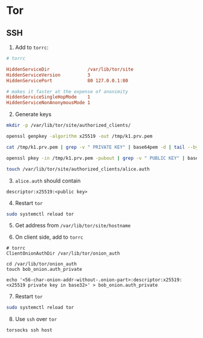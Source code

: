 # Tor

## SSH

1. Add to `torrc`:

```ini
# torrc

HiddenServiceDir              /var/lib/tor/site
HiddenServiceVersion          3
HiddenServicePort             80 127.0.0.1:80

# makes it faster at the expense of anonimity
HiddenServiceSingleHopMode    1
HiddenServiceNonAnonymousMode 1
```

2. Generate keys

```bash
mkdir -p /var/lib/tor/site/authorized_clients/

openssl genpkey -algorithm x25519 -out /tmp/k1.prv.pem

cat /tmp/k1.prv.pem | grep -v " PRIVATE KEY" | base64pem -d | tail --bytes=32 | base32 | sed 's/=//g' > /tmp/k1.prv.key

openssl pkey -in /tmp/k1.prv.pem -pubout | grep -v " PUBLIC KEY" | base64pem -d | tail --bytes=32 | base32 | sed 's/=//g' > /tmp/k1.pub.key

touch /var/lib/tor/site/authorized_clients/alice.auth
```

3. `alice.auth` should contain

```
descriptor:x25519:<public key>
```

4. Restart `tor`

```bash
sudo systemctl reload tor
```

5. Get address from `/var/lib/tor/site/hostname` 

6. On client side, add to `torrc`

```
# torrc
ClientOnionAuthDir /var/lib/tor/onion_auth
```

```
cd /var/lib/tor/onion_auth
touch bob_onion.auth_private

echo '<56-char-onion-addr-without-.onion-part>:descriptor:x25519:<x25519 private key in base32>' > bob_onion.auth_private
```

7. Restart `tor`

```bash
sudo systemctl reload tor
```

8. Use `ssh` over `tor`

```bash
torsocks ssh host
```

